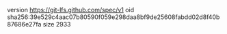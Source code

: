 version https://git-lfs.github.com/spec/v1
oid sha256:39e529c4aac07b80590f059e298daa8bf9de25608fabdd02d8f40b87686e27fa
size 2933
